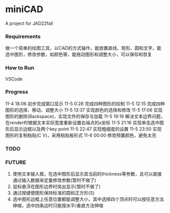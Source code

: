 # miniCAD
A project for JAD22fall
### Requirements
做一个简单的绘图工具，以CAD的方式操作，能放置直线、矩形、圆和文字，能选中图形，修改参数，如颜色等，能拖动图形和调整大小，可以保存和恢复

### How to Run
VSCode

### Progress
11-4 18:06 初步完成窗口显示 
11-5 0:28 完成四种图形的绘制
11-5 12:15 完成四种图形的选择、移动、调整大小
11-5 13:37 实现颜色的选择和修改
11-5 17:06 实现图形的删除(Backspace)，实现文件的保存与加载
11-5 19:16 解决文本边界问题，在render时根据文本实际宽度重新设置右端点的x坐标
11-5 21:16 实现单击选中图形后显示边框以及两个key point
11-5 22:47 实现粗细度的设置
11-5 23:50 实现图形的复制粘贴(C V)，采用粘贴板形式
11-6 00:00 修改预置颜色，避免太亮

### TODO

### FUTURE
1. 使用文本输入框，在选中图形后显示其当前的thickness等参数，且可以直接通过输入数据来定量修改参数(暂时不做了)
2. 鼠标悬浮在图形边界时突出显示(暂时不做了)
3. 通过按键使图形保持标准的圆和正方形(S)
4. 选中图形边框上任意位置都能调整大小，其中选择四个顶点时可以按任意方法伸缩，选中四条边时只能按水平/垂直方法伸缩